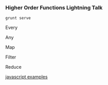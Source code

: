 ### Higher Order Functions Lightning Talk

`grunt serve`

Every

Any

Map

Filter

Reduce

[javascript examples](https://jsfiddle.net/andyklimczak/xz5mLrLn/5/)
